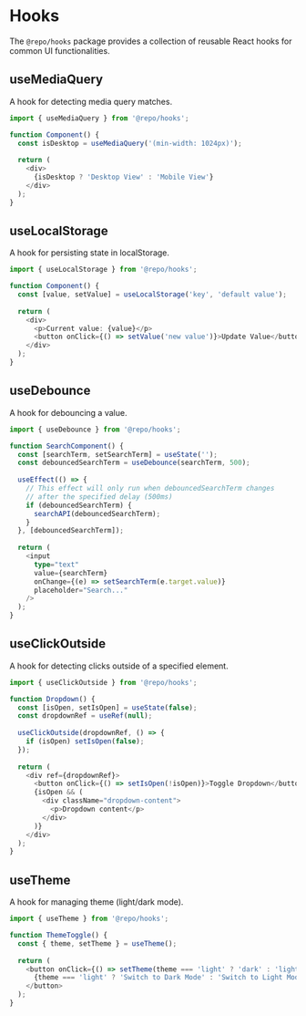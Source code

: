 # Hooks

The `@repo/hooks` package provides a collection of reusable React hooks for common UI functionalities.

## useMediaQuery

A hook for detecting media query matches.

```typescript
import { useMediaQuery } from '@repo/hooks';

function Component() {
  const isDesktop = useMediaQuery('(min-width: 1024px)');
  
  return (
    <div>
      {isDesktop ? 'Desktop View' : 'Mobile View'}
    </div>
  );
}
```

## useLocalStorage

A hook for persisting state in localStorage.

```typescript
import { useLocalStorage } from '@repo/hooks';

function Component() {
  const [value, setValue] = useLocalStorage('key', 'default value');
  
  return (
    <div>
      <p>Current value: {value}</p>
      <button onClick={() => setValue('new value')}>Update Value</button>
    </div>
  );
}
```

## useDebounce

A hook for debouncing a value.

```typescript
import { useDebounce } from '@repo/hooks';

function SearchComponent() {
  const [searchTerm, setSearchTerm] = useState('');
  const debouncedSearchTerm = useDebounce(searchTerm, 500);
  
  useEffect(() => {
    // This effect will only run when debouncedSearchTerm changes
    // after the specified delay (500ms)
    if (debouncedSearchTerm) {
      searchAPI(debouncedSearchTerm);
    }
  }, [debouncedSearchTerm]);
  
  return (
    <input
      type="text"
      value={searchTerm}
      onChange={(e) => setSearchTerm(e.target.value)}
      placeholder="Search..."
    />
  );
}
```

## useClickOutside

A hook for detecting clicks outside of a specified element.

```typescript
import { useClickOutside } from '@repo/hooks';

function Dropdown() {
  const [isOpen, setIsOpen] = useState(false);
  const dropdownRef = useRef(null);
  
  useClickOutside(dropdownRef, () => {
    if (isOpen) setIsOpen(false);
  });
  
  return (
    <div ref={dropdownRef}>
      <button onClick={() => setIsOpen(!isOpen)}>Toggle Dropdown</button>
      {isOpen && (
        <div className="dropdown-content">
          <p>Dropdown content</p>
        </div>
      )}
    </div>
  );
}
```

## useTheme

A hook for managing theme (light/dark mode).

```typescript
import { useTheme } from '@repo/hooks';

function ThemeToggle() {
  const { theme, setTheme } = useTheme();
  
  return (
    <button onClick={() => setTheme(theme === 'light' ? 'dark' : 'light')}>
      {theme === 'light' ? 'Switch to Dark Mode' : 'Switch to Light Mode'}
    </button>
  );
}
``` 